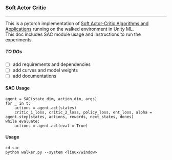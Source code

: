 ### Soft Actor Critic
------------
This is a pytorch implementation of [Soft Actor-Critic Algorithms and Applications](https://arxiv.org/pdf/1812.05905.pdf) running on the walked environment in Unity ML. <br>
This doc includes SAC module usage and instructions to run the experiments.
##### TO DOs
- [ ] add requirements and dependencies <br>
- [ ] add curves and model weights <br>
- [ ] add documentations <br>

#### SAC Usage
```
agent = SAC(state_dim, action_dim, args)
for _ in t:
    actions = agent.act(states)
    critic_1_loss, critic_2_loss, policy_loss, ent_loss, alpha = agent.step(states, actions, rewards, next_states, dones)
while evaluate:
    actions = agent.act(eval = True)
```

#### Usage
```
cd sac
python walker.py --system <linux/window>
```
